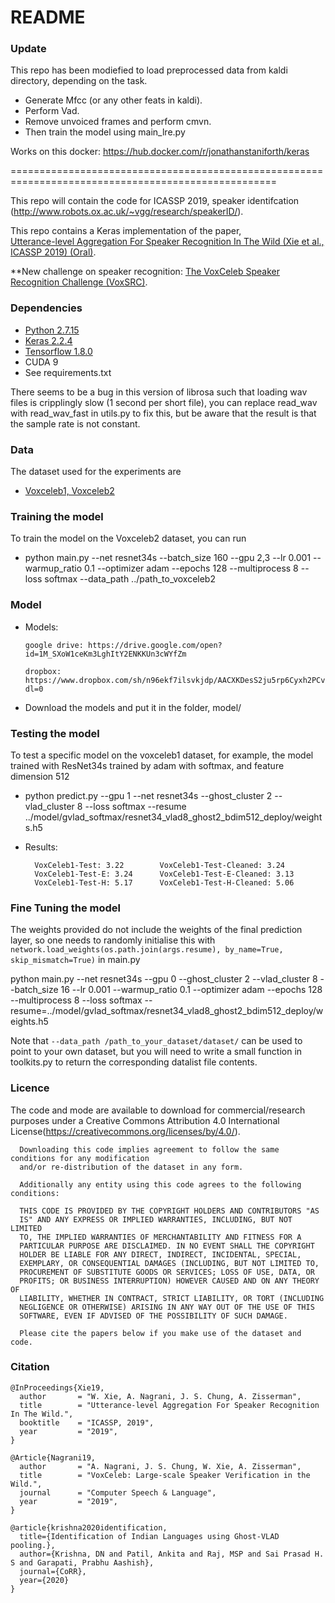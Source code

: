 # README #

### Update
This repo has been modiefied to load preprocessed data from kaldi directory, depending on the task. 
- Generate Mfcc (or any other feats in kaldi).
- Perform Vad.
- Remove unvoiced frames and perform cmvn.
- Then train the model using main_lre.py

Works on this docker:
https://hub.docker.com/r/jonathanstaniforth/keras

====================================================================================================

This repo will contain the code for ICASSP 2019, speaker identifcation (http://www.robots.ox.ac.uk/~vgg/research/speakerID/).

This repo contains a Keras implementation of the paper,     
[Utterance-level Aggregation For Speaker Recognition In The Wild (Xie et al., ICASSP 2019) (Oral)](https://arxiv.org/pdf/1902.10107.pdf).

**New challenge on speaker recognition:
[The VoxCeleb Speaker Recognition Challenge (VoxSRC)](http://www.robots.ox.ac.uk/~vgg/data/voxceleb/competition.html).

### Dependencies
- [Python 2.7.15](https://www.continuum.io/downloads)
- [Keras 2.2.4](https://keras.io/)
- [Tensorflow 1.8.0](https://www.tensorflow.org/)
- CUDA 9 
- See requirements.txt

There seems to be a bug in this version of librosa such that loading wav files is cripplingly slow (1 second per short file), you can replace read_wav with read_wav_fast in utils.py to fix this, but be aware that the result is that the sample rate is not constant. 

### Data
The dataset used for the experiments are

- [Voxceleb1, Voxceleb2](http://www.robots.ox.ac.uk/~vgg/data/voxceleb/)

### Training the model
To train the model on the Voxceleb2 dataset, you can run

- python main.py --net resnet34s --batch_size 160 --gpu 2,3 --lr 0.001 --warmup_ratio 0.1 --optimizer adam --epochs 128 --multiprocess 8 --loss softmax --data_path ../path_to_voxceleb2

### Model 
- Models:

      google drive: https://drive.google.com/open?id=1M_SXoW1ceKm3LghItY2ENKKUn3cWYfZm

      dropbox: https://www.dropbox.com/sh/n96ekf7ilsvkjdp/AACXKDesS2ju5rp6Cyxh2PCva?dl=0
      
- Download the models and put it in the folder, model/

### Testing the model
To test a specific model on the voxceleb1 dataset, 
for example, the model trained with ResNet34s trained by adam with softmax, and feature dimension 512

- python predict.py --gpu 1 --net resnet34s --ghost_cluster 2 --vlad_cluster 8 --loss softmax --resume ../model/gvlad_softmax/resnet34_vlad8_ghost2_bdim512_deploy/weights.h5 

- Results: 

        VoxCeleb1-Test: 3.22        VoxCeleb1-Test-Cleaned: 3.24
        VoxCeleb1-Test-E: 3.24      VoxCeleb1-Test-E-Cleaned: 3.13
        VoxCeleb1-Test-H: 5.17      VoxCeleb1-Test-H-Cleaned: 5.06

### Fine Tuning the model
The weights provided do not include the weights of the final prediction layer, so one needs to randomly initialise this with `network.load_weights(os.path.join(args.resume), by_name=True, skip_mismatch=True)` in main.py

python main.py --net resnet34s --gpu 0  --ghost_cluster 2 --vlad_cluster 8 --batch_size 16 --lr 0.001 --warmup_ratio 0.1 --optimizer adam --epochs 128 --multiprocess 8 --loss softmax --resume=../model/gvlad_softmax/resnet34_vlad8_ghost2_bdim512_deploy/weights.h5 

Note that `--data_path /path_to_your_dataset/dataset/` can be used to point to your own dataset, but you will need to write a small function in toolkits.py to return the corresponding datalist file contents.


### Licence
The code and mode are available to download for commercial/research purposes under a Creative Commons Attribution 4.0 International License(https://creativecommons.org/licenses/by/4.0/).

      Downloading this code implies agreement to follow the same conditions for any modification 
      and/or re-distribution of the dataset in any form.

      Additionally any entity using this code agrees to the following conditions:

      THIS CODE IS PROVIDED BY THE COPYRIGHT HOLDERS AND CONTRIBUTORS "AS
      IS" AND ANY EXPRESS OR IMPLIED WARRANTIES, INCLUDING, BUT NOT LIMITED
      TO, THE IMPLIED WARRANTIES OF MERCHANTABILITY AND FITNESS FOR A
      PARTICULAR PURPOSE ARE DISCLAIMED. IN NO EVENT SHALL THE COPYRIGHT
      HOLDER BE LIABLE FOR ANY DIRECT, INDIRECT, INCIDENTAL, SPECIAL,
      EXEMPLARY, OR CONSEQUENTIAL DAMAGES (INCLUDING, BUT NOT LIMITED TO,
      PROCUREMENT OF SUBSTITUTE GOODS OR SERVICES; LOSS OF USE, DATA, OR
      PROFITS; OR BUSINESS INTERRUPTION) HOWEVER CAUSED AND ON ANY THEORY OF
      LIABILITY, WHETHER IN CONTRACT, STRICT LIABILITY, OR TORT (INCLUDING
      NEGLIGENCE OR OTHERWISE) ARISING IN ANY WAY OUT OF THE USE OF THIS
      SOFTWARE, EVEN IF ADVISED OF THE POSSIBILITY OF SUCH DAMAGE.

      Please cite the papers below if you make use of the dataset and code.

### Citation
```
@InProceedings{Xie19,
  author       = "W. Xie, A. Nagrani, J. S. Chung, A. Zisserman",
  title        = "Utterance-level Aggregation For Speaker Recognition In The Wild.",
  booktitle    = "ICASSP, 2019",
  year         = "2019",
}

@Article{Nagrani19,
  author       = "A. Nagrani, J. S. Chung, W. Xie, A. Zisserman",
  title        = "VoxCeleb: Large-scale Speaker Verification in the Wild.",
  journal      = "Computer Speech & Language",
  year         = "2019",
}

@article{krishna2020identification,
  title={Identification of Indian Languages using Ghost-VLAD pooling.},
  author={Krishna, DN and Patil, Ankita and Raj, MSP and Sai Prasad H. S and Garapati, Prabhu Aashish},
  journal={CoRR},
  year={2020}
}

```
